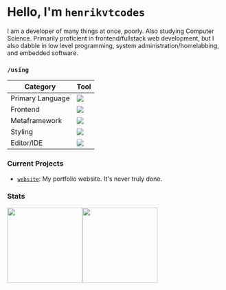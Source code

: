 # Hello, I'm `henrikvtcodes`

I am a developer of many things at once, poorly. Also studying Computer Science. Primarily proficient in frontend/fullstack web development, but I also dabble in low level programming, system administration/homelabbing, and embedded software.

### `/using`

| Category         | Tool                                                                                                            |
| ---------------- | --------------------------------------------------------------------------------------------------------------- |
| Primary Language | ![](https://img.shields.io/badge/TypeScript-007ACC?style=for-the-badge&logo=typescript&logoColor=white)         |
| Frontend         | ![](https://img.shields.io/badge/React-20232A?style=for-the-badge&logo=react&logoColor=61DAFB)                  |
| Metaframework    | ![](https://img.shields.io/badge/next.js-000000?style=for-the-badge&logo=nextdotjs&logoColor=white)             |
| Styling          | ![](https://img.shields.io/badge/Tailwind_CSS-38B2AC?style=for-the-badge&logo=tailwind-css&logoColor=white)     |
| Editor/IDE       | ![](https://img.shields.io/badge/VSCode-0078D4?style=for-the-badge&logo=visual%20studio%20code&logoColor=white) |

### Current Projects

- [`website`](https://github.com/henrikvtcodes/website): My portfolio website. It's never truly done.

<h3 style="text: center; width: 100%;">Stats</h3>

<div style="display: flex; width: 100%; align-items: stretch; " >

<img height="175" style="" src="https://github-readme-stats.vercel.app/api?username=henrikvtcodes&theme=prussian&count_private=true&hide_border=true&line_height=25" />

<img height="175" src="https://github-readme-stats.vercel.app/api/top-langs/?username=henrikvtcodes&layout=compact&theme=prussian&count_private=true&hide_border=true&line_height=25" />

</div>
